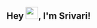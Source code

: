 ## Hey <img src="https://github.com/TheDudeThatCode/TheDudeThatCode/blob/master/Assets/Hi.gif" width="29px">, I'm Srivari!

